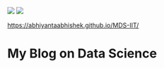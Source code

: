 [//]: # (This template replaces README.md when someone creates a new repo.)

![](https://github.com/abhiyantaabhishek/MDS-IIT/workflows/CI/badge.svg) 
![](https://github.com/abhiyantaabhishek/MDS-IIT/workflows/GH-Pages%20Status/badge.svg)

https://abhiyantaabhishek.github.io/MDS-IIT/

# My Blog on Data Science
